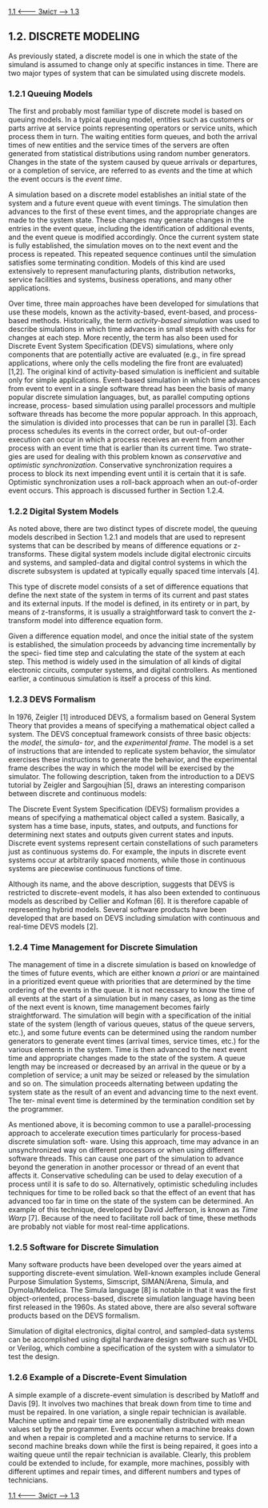 [1.1 <--- ](1_1.md) [   Зміст   ](README.md) [--> 1.3](1_3.md)

## 1.2. DISCRETE MODELING

As previously stated, a discrete model is one in which the state of the simuland is assumed to change only at specific instances in time. There are two major types of system that can be simulated using discrete models.

### 1.2.1 Queuing Models

The first and probably most familiar type of discrete model is based on queuing models. In a typical queuing model, entities such as customers or parts arrive at service points representing operators or service units, which process them in turn. The waiting entities form queues, and both the arrival times of new entities and the service times of the servers are often generated from statistical distributions using random number generators. Changes in the state of the system caused by queue arrivals or departures, or a completion of service, are referred to as *events* and the time at which the event occurs is the *event time*.

A simulation based on a discrete model establishes an initial state of the system and a future event queue with event timings. The simulation then advances to the first of these event times, and the appropriate changes are made to the system state. These changes may generate changes in the entries in the event queue, including the identification of additional events, and the event queue is modified accordingly. Once the current system state is fully established, the simulation moves on to the next event and the process is repeated. This repeated sequence continues until the simulation satisfies some terminating condition. Models of this kind are used extensively to represent manufacturing plants, distribution networks, service facilities and systems, business operations, and many other applications.

Over time, three main approaches have been developed for simulations that use these models, known as the activity-based, event-based, and process-based methods. Historically, the term *activity-based simulation* was used to describe simulations in which time advances in small steps with checks for changes at each step. More recently, the term has also been used for Discrete Event System Specification (DEVS) simulations, where only components that are potentially active are evaluated (e.g., in fire spread applications, where only the cells modeling the fire front are evaluated) [1,2]. The original kind of activity-based simulation is inefficient and suitable only for simple applications. Event-based simulation in which time advances from event to event in a single software thread has been the basis of many popular discrete simulation languages, but, as parallel computing options increase, process- based simulation using parallel processors and multiple software threads has become the more popular approach. In this approach, the simulation is divided into processes that can be run in parallel [3]. Each process schedules its events in the correct order, but out-of-order execution can occur in which a process receives an event from another process with an event time that is earlier than its current time. Two strate- gies are used for dealing with this problem known as *conservative* and *optimistic synchronization*. Conservative synchronization requires a process to block its next impending event until it is certain that it is safe. Optimistic synchronization uses a roll-back approach when an out-of-order event occurs. This approach is discussed further in Section 1.2.4. 

### 1.2.2 Digital System Models

As noted above, there are two distinct types of discrete model, the queuing models described in Section 1.2.1 and models that are used to represent systems that can be described by means of difference equations or z-transforms. These digital system models include digital electronic circuits and systems, and sampled-data and digital control systems in which the discrete subsystem is updated at typically equally spaced time intervals [4].

This type of discrete model consists of a set of difference equations that define the next state of the system in terms of its current and past states and its external inputs. If the model is defined, in its entirety or in part, by means of z-transforms, it is usually a straightforward task to convert the z-transform model into difference equation form.

Given a difference equation model, and once the initial state of the system is established, the simulation proceeds by advancing time incrementally by the speci- fied time step and calculating the state of the system at each step. This method is widely used in the simulation of all kinds of digital electronic circuits, computer systems, and digital controllers. As mentioned earlier, a continuous simulation is itself a process of this kind.

### 1.2.3 DEVS Formalism

In 1976, Zeigler [1] introduced DEVS, a formalism based on General System Theory that provides a means of specifying a mathematical object called a system. The DEVS conceptual framework consists of three basic objects: the *model*, the *simula- tor*, and the *experimental frame*. The model is a set of instructions that are intended to replicate system behavior, the simulator exercises these instructions to generate the behavior, and the experimental frame describes the way in which the model will be exercised by the simulator. The following description, taken from the introduction to a DEVS tutorial by Zeigler and Sargoujhian [5], draws an interesting comparison between discrete and continuous models:

The Discrete Event System Specification (DEVS) formalism provides a means of specifying a mathematical object called a system. Basically, a system has a time base, inputs, states, and outputs, and functions for determining next states and outputs given current states and inputs. Discrete event systems represent certain constellations of such parameters just as continuous systems do. For example, the inputs in discrete event systems occur at arbitrarily spaced moments, while those in continuous systems are piecewise continuous functions of time.

Although its name, and the above description, suggests that DEVS is restricted to discrete-event models, it has also been extended to continuous models as described by Cellier and Kofman [6]. It is therefore capable of representing hybrid models. Several software products have been developed that are based on DEVS including simulation with continuous and real-time DEVS models [2]. 

### 1.2.4 Time Management for Discrete Simulation

The management of time in a discrete simulation is based on knowledge of the times of future events, which are either known *a priori* or are maintained in a prioritized event queue with priorities that are determined by the time ordering of the events in the queue. It is not necessary to know the time of all events at the start of a simulation but in many cases, as long as the time of the next event is known, time management becomes fairly straightforward. The simulation will begin with a specification of the initial state of the system (length of various queues, status of the queue servers, etc.), and some future events can be determined using the random number generators to generate event times (arrival times, service times, etc.) for the various elements in the system. Time is then advanced to the next event time and appropriate changes made to the state of the system. A queue length may be increased or decreased by an arrival in the queue or by a completion of service; a unit may be seized or released by the simulation and so on. The simulation proceeds alternating between updating the system state as the result of an event and advancing time to the next event. The ter- minal event time is determined by the termination condition set by the programmer.

As mentioned above, it is becoming common to use a parallel-processing approach to accelerate execution times particularly for process-based discrete simulation soft- ware. Using this approach, time may advance in an unsynchronized way on different processors or when using different software threads. This can cause one part of the simulation to advance beyond the generation in another processor or thread of an event that affects it. Conservative scheduling can be used to delay execution of a process until it is safe to do so. Alternatively, optimistic scheduling includes techniques for time to be rolled back so that the effect of an event that has advanced too far in time on the state of the system can be determined. An example of this technique, developed by David Jefferson, is known as *Time Warp* [7]. Because of the need to facilitate roll back of time, these methods are probably not viable for most real-time applications. 

### 1.2.5 Software for Discrete Simulation

Many software products have been developed over the years aimed at supporting discrete-event simulation. Well-known examples include General Purpose Simulation Systems, Simscript, SIMAN/Arena, Simula, and Dymola/Modelica. The Simula language [8] is notable in that it was the first object-oriented, process-based, discrete simulation language having been first released in the 1960s. As stated above, there are also several software products based on the DEVS formalism.

Simulation of digital electronics, digital control, and sampled-data systems can be accomplished using digital hardware design software such as VHDL or Verilog, which combine a specification of the system with a simulator to test the design.

### 1.2.6 Example of a Discrete-Event Simulation

A simple example of a discrete-event simulation is described by Matloff and Davis [9]. It involves two machines that break down from time to time and must be repaired. In one variation, a single repair technician is available. Machine uptime and repair time are exponentially distributed with mean values set by the programmer. Events occur when a machine breaks down and when a repair is completed and a machine returns to service. If a second machine breaks down while the first is being repaired, it goes into a waiting queue until the repair technician is available. Clearly, this problem could be extended to include, for example, more machines, possibly with different uptimes and repair times, and different numbers and types of technicians.



[1.1 <--- ](1_1.md) [   Зміст   ](README.md) [--> 1.3](1_3.md)